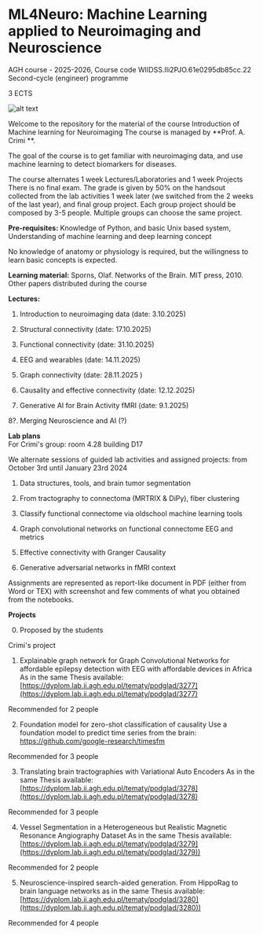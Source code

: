 # ML4Neuro:  Machine Learning applied to Neuroimaging and Neuroscience
AGH course - 2025-2026, Course code WIIDSS.IIi2PJO.61e0295db85cc.22
Second-cycle (engineer) programme 

3 ECTS

![alt text](https://github.com/alecrimiSano/ML4Neuro/blob/main/brain.jpg)

Welcome to the repository for the material of the course Introduction of Machine learning for Neuroimaging
The course is managed by **Prof. A. Crimi **.  

The goal of the course is to get familiar with neuroimaging data, and use machine learning to detect biomarkers for diseases.

The course alternates 1 week Lectures/Laboratories and 1 week Projects
There is no final exam. The grade is given by 50% on the handsout collected from the lab activities 1 week later (we switched from the 2 weeks of the last year), and final group project.
Each group project should be composed by 3-5 people. Multiple groups can choose the same project.

**Pre-requisites:**
Knowledge of Python, and basic Unix based system,
Understanding of machine learning and deep learning concept

No knowledge of anatomy or physiology is required, but the willingness to learn basic concepts is expected.

**Learning material:**
Sporns, Olaf. Networks of the Brain. MIT press, 2010. 
Other papers distributed during the course

**Lectures:**
1. Introduction to neuroimaging data (date: 3.10.2025)

2. Structural connectivity (date: 17.10.2025)
   
3. Functional connectivity (date: 31.10.2025)

4. EEG and wearables (date: 14.11.2025)

5. Graph connectivity (date: 28.11.2025 )

6. Causality and effective connectivity (date: 12.12.2025)

7. Generative AI for Brain Activity fMRI (date: 9.1.2025)

8?. Merging Neuroscience and AI (?)

**Lab plans**  
For Crimi's group: room 4.28 building D17

We alternate sessions of guided lab activities and assigned projects:
from October 3rd until January 23rd 2024 

1. Data structures, tools, and brain tumor segmentation
   
2. From tractography to connectoma (MRTRIX & DiPy), fiber clustering

3. Classify functional connectome via oldschool machine learning tools

4. Graph convolutional networks on functional connectome EEG and metrics

5. Effective connectivity with Granger Causality

6. Generative adversarial networks in fMRI context

Assignments are represented as report-like document in PDF (either from Word or TEX) with screenshot and few comments
of what you obtained from the notebooks.

**Projects** 

0. Proposed by the students

Crimi's project 

1. Explainable graph network for Graph Convolutional Networks for affordable epilepsy detection with EEG with affordable devices in Africa
   As in the same Thesis available: [https://dyplom.lab.ii.agh.edu.pl/tematy/podglad/3277](https://dyplom.lab.ii.agh.edu.pl/tematy/podglad/3277)

Recommended for 2 people

2. Foundation model for zero-shot classification of causality
   Use a foundation model to predict time series from the brain: https://github.com/google-research/timesfm

Recommended for 3 people

3. Translating brain tractographies with Variational Auto Encoders
   As in the same Thesis available: [https://dyplom.lab.ii.agh.edu.pl/tematy/podglad/3278](https://dyplom.lab.ii.agh.edu.pl/tematy/podglad/3278)

Recommended for 3 people

4. Vessel Segmentation in a Heterogeneous but Realistic Magnetic Resonance Angiography Dataset
   As in the same Thesis available: [https://dyplom.lab.ii.agh.edu.pl/tematy/podglad/3279](https://dyplom.lab.ii.agh.edu.pl/tematy/podglad/3279))

Recommended for 2 people

5. Neuroscience-inspired search-aided generation. From HippoRag to brain language networks
   as in the same Thesis available: [https://dyplom.lab.ii.agh.edu.pl/tematy/podglad/3280](https://dyplom.lab.ii.agh.edu.pl/tematy/podglad/3280))
 
Recommended for 4 people

